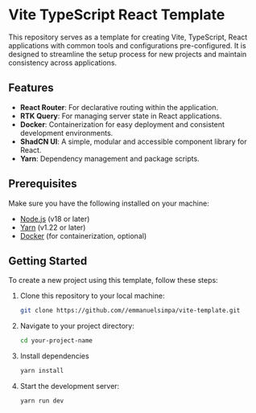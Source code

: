 # Vite TypeScript React Template

This repository serves as a template for creating Vite, TypeScript, React applications with common tools and configurations pre-configured. It is designed to streamline the setup process for new projects and maintain consistency across applications.

## Features

- **React Router**: For declarative routing within the application.
- **RTK Query**: For managing server state in React applications.
- **Docker**: Containerization for easy deployment and consistent development environments.
- **ShadCN UI**: A simple, modular and accessible component library for React.
- **Yarn**: Dependency management and package scripts.

## Prerequisites

Make sure you have the following installed on your machine:

- [Node.js](https://nodejs.org/) (v18 or later)
- [Yarn](https://yarnpkg.com/) (v1.22 or later)
- [Docker](https://www.docker.com/) (for containerization, optional)

## Getting Started

To create a new project using this template, follow these steps:

1. Clone this repository to your local machine:

   ```bash
   git clone https://github.com//emmanuelsimpa/vite-template.git
   ```

2. Navigate to your project directory:

   ```bash
   cd your-project-name

   ```

3. Install dependencies

   ```bash
   yarn install

   ```

4. Start the development server:

   ```bash
   yarn run dev
   ```
